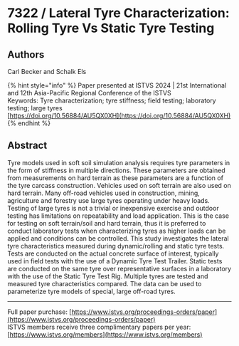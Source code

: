 # 7322 / Lateral Tyre Characterization: Rolling Tyre Vs Static Tyre Testing

## Authors
Carl Becker and Schalk Els

{% hint style="info" %}
Paper presented at ISTVS 2024 | 21st International and 12th Asia-Pacific Regional Conference of the ISTVS  
Keywords: Tyre characterization; tyre stiffness; field testing; laboratory testing; large tyres  
[https://doi.org/10.56884/AU5QX0XH](https://doi.org/10.56884/AU5QX0XH)  
{% endhint %}

## Abstract
Tyre models used in soft soil simulation analysis requires tyre parameters in the form of stiffness in multiple directions. These parameters are obtained from measurements on hard terrain as these parameters are a function of the tyre carcass construction. Vehicles used on soft terrain are also used on hard terrain. Many off-road vehicles used in construction, mining, agriculture and forestry use large tyres operating under heavy loads. Testing of large tyres is not a trivial or inexpensive exercise and outdoor testing has limitations on repeatability and load application. This is the case for testing on soft terrain/soil and hard terrain, thus it is preferred to conduct laboratory tests when characterizing tyres as higher loads can be applied and conditions can be controlled. This study investigates the lateral tyre characteristics measured during dynamic/rolling and static tyre tests. Tests are conducted on the actual concrete surface of interest, typically used in field tests with the use of a Dynamic Tyre Test Trailer. Static tests are conducted on the same tyre over representative surfaces in a laboratory with the use of the Static Tyre Test Rig. Multiple tyres are tested and measured tyre characteristics compared. The data can be used to parameterize tyre models of special, large off-road tyres.

-----  
Full paper purchase: [https://www.istvs.org/proceedings-orders/paper](https://www.istvs.org/proceedings-orders/paper)  
ISTVS members receive three complimentary papers per year: [https://www.istvs.org/members](https://www.istvs.org/members)